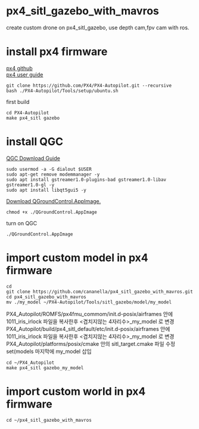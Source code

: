 # px4_sitl_gazebo_with_mavros

create custom drone on px4_sitl_gazebo, use depth cam,fpv cam with ros.

# install px4 firmware
[px4 github](https://github.com/PX4/PX4-Autopilot)   
[px4 user guide](https://docs.px4.io/main/en/dev_setup/dev_env_linux_ubuntu.html)


    git clone https://github.com/PX4/PX4-Autopilot.git --recursive
    bash ./PX4-Autopilot/Tools/setup/ubuntu.sh

first build

    cd PX4-Autopilot
    make px4_sitl gazebo


# install QGC

[QGC Download Guide](https://docs.qgroundcontrol.com/master/en/getting_started/download_and_install.html)   

    sudo usermod -a -G dialout $USER
    sudo apt-get remove modemmanager -y
    sudo apt install gstreamer1.0-plugins-bad gstreamer1.0-libav gstreamer1.0-gl -y
    sudo apt install libqt5gui5 -y

[Download QGroundControl.AppImage.](https://d176tv9ibo4jno.cloudfront.net/latest/QGroundControl.AppImage)   

    chmod +x ./QGroundControl.AppImage
    
turn on QGC

    ./QGroundControl.AppImage
    
    
# import custom model in px4 firmware

    cd
    git clone https://github.com/cananella/px4_sitl_gazebo_with_mavros.git
    cd px4_sitl_gazebo_with_mavros
    mv ./my_model ~/PX4-Autopilot/Tools/sitl_gazebo/model/my_model
    
 PX4_Autopilot/ROMFS/px4fmu_commom/init.d-posix/airframes  안에 1011_iris_irlock 파일을 복사한후 <겹치지않는 4자리수>_my_model 로 변경   
 PX4_Autopilot/build/px4_sitl_default/etc/init.d-posix/airframes   안에 1011_iris_irlock 파일을 복사한후 <겹치지않는 4자리수>_my_model 로 변경 
 PX4_Autopilot/platforms/posix/cmake 안의 sitl_target.cmake 파일 수정 set(models 마지막에 my_model 삽입
 
    cd ~/PX4_Autopilot
    make px4_sitl gazebo_my_model
    
# import custom world in px4 firmware

    cd ~/px4_sitl_gazebo_with_mavros
    


